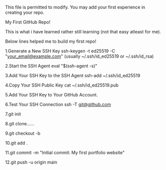This file is permitted to modify. You may add your first experience in creating your repo.

My First GitHub Repo!

This is what i have learned rather still learning (not that easy atleast for me).

Below lines helped me to build my first repo!

1.Generate a New SSH Key
  ssh-keygen -t ed25519 -C "your_email@example.com"
  (usually ~/.ssh/id_ed25519 or ~/.ssh/id_rsa)
  
2.Start the SSH Agent
  eval "$(ssh-agent -s)"
  
3.Add Your SSH Key to the SSH Agent
  ssh-add ~/.ssh/id_ed25519

4.Copy Your SSH Public Key
  cat ~/.ssh/id_ed25519.pub

5.Add Your SSH Key to Your GitHub Account.

6.Test Your SSH Connection
  ssh -T git@github.com

7.git init

8.git clone......

9.git checkout -b <brance name>

10.git add .

11.git commit -m "Initial commit: My first portfolio website"

12.git push -u origin main
